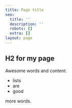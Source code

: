 ```yaml
---
title: Page title
seo:
  title: ''
  description: ''
  robots: []
  extra: []
layout: page
---
```

## H2 for my page

Awesome words and content. 

*   lists
*   are
*   good

more words.
